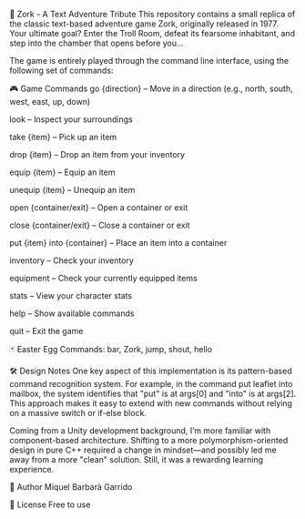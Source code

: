 🧭 Zork - A Text Adventure Tribute
This repository contains a small replica of the classic text-based adventure game Zork, originally released in 1977.
Your ultimate goal? Enter the Troll Room, defeat its fearsome inhabitant, and step into the chamber that opens before you...

The game is entirely played through the command line interface, using the following set of commands:

🎮 Game Commands
go {direction} – Move in a direction (e.g., north, south, west, east, up, down)

look – Inspect your surroundings

take {item} – Pick up an item

drop {item} – Drop an item from your inventory

equip {item} – Equip an item

unequip {item} – Unequip an item

open {container/exit} – Open a container or exit

close {container/exit} – Close a container or exit

put {item} into {container} – Place an item into a container

inventory – Check your inventory

equipment – Check your currently equipped items

stats – View your character stats

help – Show available commands

quit – Exit the game

🃏 Easter Egg Commands: bar, Zork, jump, shout, hello

🛠️ Design Notes
One key aspect of this implementation is its pattern-based command recognition system.
For example, in the command put leaflet into mailbox, the system identifies that "put" is at args[0] and "into" is at args[2].
This approach makes it easy to extend with new commands without relying on a massive switch or if-else block.


Coming from a Unity development background, I’m more familiar with component-based architecture.
Shifting to a more polymorphism-oriented design in pure C++ required a change in mindset—and possibly led me away from a more "clean" solution. Still, it was a rewarding learning experience.

👤 Author
Miquel Barbarà Garrido

📜 License
Free to use



